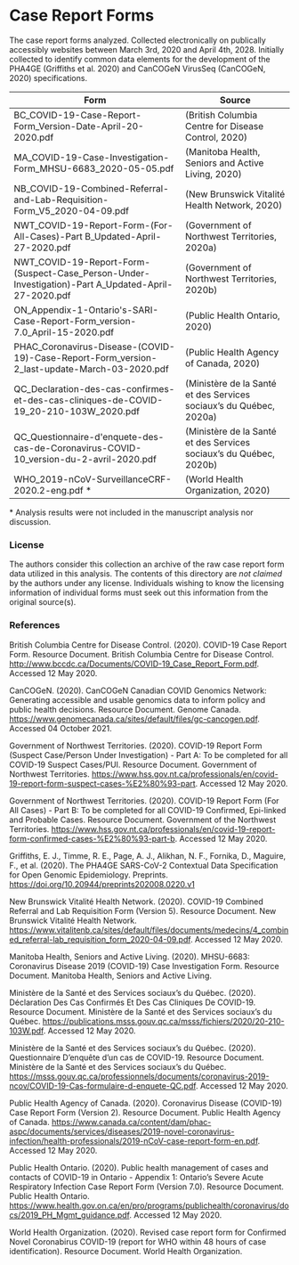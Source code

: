 # Case Report Forms
The case report forms analyzed. Collected electronically on publically accessibly websites between March 3rd, 2020 and April 4th, 2028. Initially collected to identify common data elements for the development of the PHA4GE (Griffiths et al. 2020) and CanCOGeN VirusSeq (CanCOGeN, 2020) specifications.

| Form | Source |
|--------------|--------------|
|BC_COVID-19-Case-Report-Form_Version-Date-April-20-2020.pdf| (British Columbia Centre for Disease Control, 2020) |
|MA_COVID-19-Case-Investigation-Form_MHSU-6683_2020-05-05.pdf| (Manitoba Health, Seniors and Active Living, 2020) |
|NB_COVID-19-Combined-Referral-and-Lab-Requisition-Form_V5_2020-04-09.pdf| (New Brunswick Vitalité Health Network, 2020) |
|NWT_COVID-19-Report-Form-(For-All-Cases)-Part B_Updated-April-27-2020.pdf| (Government of Northwest Territories, 2020a) |
|NWT_COVID-19-Report-Form-(Suspect-Case_Person-Under-Investigation)-Part A_Updated-April-27-2020.pdf| (Government of Northwest Territories, 2020b) |
|ON_Appendix-1-Ontario's-SARI-Case-Report-Form_version-7.0_April-15-2020.pdf| (Public Health Ontario, 2020) |
|PHAC_Coronavirus-Disease-(COVID-19)-Case-Report-Form_version-2_last-update-March-03-2020.pdf| (Public Health Agency of Canada, 2020) |
|QC_Declaration-des-cas-confirmes-et-des-cas-cliniques-de-COVID-19_20-210-103W_2020.pdf| (Ministère de la Santé et des Services sociaux’s du Québec, 2020a) |
|QC_Questionnaire-d'enquete-des-cas-de-Coronavirus-COVID-10_version-du-2-avril-2020.pdf| (Ministère de la Santé et des Services sociaux’s du Québec, 2020b) |
|WHO_2019-nCoV-SurveillanceCRF-2020.2-eng.pdf *| (World Health Organization, 2020) |

\* Analysis results were not included in the manuscript analysis nor discussion.

### License

The authors consider this collection an archive of the raw case report form data utilized in this analysis. 
The contents of this directory are _not claimed_ by the authors under any license. Individuals wishing to know the licensing information of individual forms must seek out this information from the original source(s).

### References

British Columbia Centre for Disease Control. (2020). COVID-19 Case Report Form. Resource Document. British Columbia Centre for Disease Control. http://www.bccdc.ca/Documents/COVID-19_Case_Report_Form.pdf. Accessed 12 May 2020.

CanCOGeN. (2020). CanCOGeN Canadian COVID Genomics Network: Generating accessible and usable genomics data to inform policy and public health decisions. Resource Document. Genome Canada. https://www.genomecanada.ca/sites/default/files/gc-cancogen.pdf. Accessed 04 October 2021.

Government of Northwest Territories. (2020). COVID-19 Report Form (Suspect Case/Person Under Investigation) - Part A: To be completed for all COVID-19 Suspect Cases/PUI. Resource Document. Government of Northwest Territories. https://www.hss.gov.nt.ca/professionals/en/covid-19-report-form-suspect-cases-%E2%80%93-part. Accessed 12 May 2020.

Government of Northwest Territories. (2020). COVID-19 Report Form (For All Cases) - Part B: To be completed for all COVID-19 Confirmed, Epi-linked and Probable Cases. Resource Document. Government of the Northwest Territories. https://www.hss.gov.nt.ca/professionals/en/covid-19-report-form-confirmed-cases-%E2%80%93-part-b. Accessed 12 May 2020.

Griffiths, E. J., Timme, R. E., Page, A. J., Alikhan, N. F., Fornika, D., Maguire, F., et al. (2020). The PHA4GE SARS-CoV-2 Contextual Data Specification for Open Genomic Epidemiology. Preprints. https://doi.org/10.20944/preprints202008.0220.v1

New Brunswick Vitalité Health Network. (2020). COVID-19 Combined Referral and Lab Requisition Form (Version 5). Resource Document. New Brunswick Vitalité Health Network. https://www.vitalitenb.ca/sites/default/files/documents/medecins/4_combined_referral-lab_requisition_form_2020-04-09.pdf. Accessed 12 May 2020.

Manitoba Health, Seniors and Active Living. (2020). MHSU-6683: Coronavirus Disease 2019 (COVID-19) Case Investigation Form. Resource Document. Manitoba Health, Seniors and Active Living. 

Ministère de la Santé et des Services sociaux’s du Québec. (2020). Déclaration Des Cas Confirmés Et Des Cas Cliniques De COVID-19. Resource Document. Ministère de la Santé et des Services sociaux’s du Québec. https://publications.msss.gouv.qc.ca/msss/fichiers/2020/20-210-103W.pdf. Accessed 12 May 2020.

Ministère de la Santé et des Services sociaux’s du Québec. (2020). Questionnaire D’enquête d’un cas de COVID-19. Resource Document. Ministère de la Santé et des Services sociaux’s du Québec. https://msss.gouv.qc.ca/professionnels/documents/coronavirus-2019-ncov/COVID-19-Cas-formulaire-d-enquete-QC.pdf. Accessed 12 May 2020.

Public Health Agency of Canada. (2020). Coronavirus Disease (COVID-19) Case Report Form (Version 2). Resource Document. Public Health Agency of Canada. https://www.canada.ca/content/dam/phac-aspc/documents/services/diseases/2019-novel-coronavirus-infection/health-professionals/2019-nCoV-case-report-form-en.pdf. Accessed 12 May 2020.

Public Health Ontario. (2020). Public health management of cases and contacts of COVID-19 in Ontario - Appendix 1: Ontario’s Severe Acute Respiratory Infection Case Report Form (Version 7.0). Resource Document. Public Health Ontario. https://www.health.gov.on.ca/en/pro/programs/publichealth/coronavirus/docs/2019_PH_Mgmt_guidance.pdf. Accessed 12 May 2020.

World Health Organization. (2020). Revised case report form for Confirmed Novel Coronabirus COVID-19 (report for WHO within 48 hours of case identification). Resource Document. World Health Organization.

